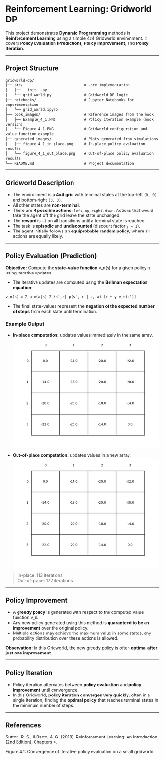 # Reinforcement Learning: Gridworld DP
This project demonstrates **Dynamic Programming** methods in **Reinforcement Learning** using a simple 4x4 Gridworld environment. It covers **Policy Evaluation (Prediction)**, **Policy Improvement**, and **Policy Iteration**.

---

## Project Structure

```text
gridworld-dp/
├── src/                            # Core implementation
│   ├── __init__.py
│   └── grid_world.py               # Gridworld DP logic
├── notebooks/                      # Jupyter Notebooks for experimentation
│   └── grid_world.ipynb
├── book_images/                    # Reference images from the book
│   ├── Example_4_1.PNG             # Policy iteration example (book version)
│   └── Figure_4_1.PNG              # Gridworld configuration and value function example
├── generated_images/               # Plots generated from simulations
│   ├── figure_4_1_in_place.png     # In-place policy evaluation results
│   └── figure_4_1_out_place.png    # Out-of-place policy evaluation results
└── README.md                       # Project documentation
```

---

## Gridworld Description

- The environment is a **4x4 grid** with terminal states at the top-left `(0, 0)` and bottom-right `(3, 3)`.
- All other states are **non-terminal**.
- There are **4 possible actions**: `left`, `up`, `right`, `down`. Actions that would take the agent off the grid leave the state unchanged.
- The **reward** is `-1` on all transitions until a terminal state is reached.
- The task is **episodic** and **undiscounted** (discount factor `γ = 1`).
- The agent initially follows an **equiprobable random policy**, where all actions are equally likely.

---

## Policy Evaluation (Prediction)

**Objective:** Compute the **state-value function** v_π(s) for a given policy π using iterative updates.

- The iterative updates are computed using the **Bellman expectation equation**:

```text
v_π(s) = Σ_a π(a|s) Σ_{s',r} p(s', r | s, a) [r + γ v_π(s')]
```

- The final state-values represent the **negation of the expected number of steps** from each state until termination.

### Example Output

- **In-place computation:** updates values immediately in the same array.
  ![In-place Value Function](generated_images/figure_4_1_in_place.png)

- **Out-of-place computation:** updates values in a new array.
  ![Out-of-place Value Function](generated_images/figure_4_1_out_place.png)

> In-place: 113 iterations  
> Out-of-place: 172 iterations

---

## Policy Improvement

- A **greedy policy** is generated with respect to the computed value function v_π.
- Any new policy generated using this method is **guaranteed to be an improvement** over the original policy.
- Multiple actions may achieve the maximum value in some states; any probability distribution over these actions is allowed.

**Observation:** In this Gridworld, the new greedy policy is often **optimal after just one improvement**.

---

## Policy Iteration

- Policy iteration alternates between **policy evaluation** and **policy improvement** until convergence.
- In this Gridworld, **policy iteration converges very quickly**, often in a single iteration, finding the **optimal policy** that reaches terminal states in the minimum number of steps.

---

## References

Sutton, R. S., & Barto, A. G. (2018). Reinforcement Learning: An Introduction (2nd Edition), Chapters 4.

Figure 4.1: Convergence of iterative policy evaluation on a small gridworld.